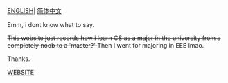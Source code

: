 [ENGLISH](README.md)| [简体中文](README.zh.md)

Emm, i dont know what to say.

<del> This website just records how i learn CS as a major in the university from a completely noob to a 'master?' </del>
Then I went for majoring in EEE lmao.

Thanks.

[WEBSITE](https://ijiahe.github.io)
